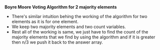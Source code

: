 **Boyre Moore Voting Algorithm for 2 majority elements**
* There's similar intuition behing the working of the algorithm for two elements as it is for one element.
* We keep two majority elements and two count variables.
* Rest all of the working is same, we just have to find the count of the majority elements that we find by using the algorithm and if it is greater then n/3 we push it back to the answer array.